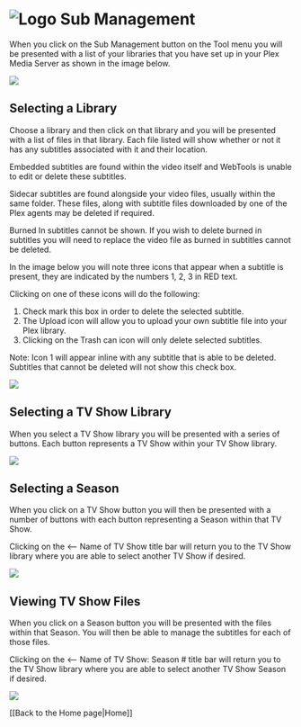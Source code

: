 # ![Logo](https://github.com/ukdtom/WebTools.bundle/blob/master/Wiki/WebTools/Logos/WebTools-48x48.png) Sub Management

When you click on the Sub Management button on the Tool menu you will be presented with a list of your libraries that you have set up in your Plex Media Server as shown in the image below.

![](https://github.com/ukdtom/WebTools.bundle/blob/master/Wiki/WebTools/Subs/MS-image01.png)

## Selecting a Library

Choose a library and then click on that library and you will be presented with a list of files in that library. Each file listed will show whether or not it has any subtitles associated with it and their location.

Embedded subtitles are found within the video itself and WebTools is unable to edit or delete these subtitles.

Sidecar subtitles are found alongside your video files, usually within the same folder. These files, along with subtitle files downloaded by one of the Plex agents may be deleted if required.

Burned In subtitles cannot be shown. If you wish to delete burned in subtitles you will need to replace the video file as burned in subtitles cannot be deleted.

In the image below you will note three icons that appear when a subtitle is present, they are indicated by the numbers 1, 2, 3 in RED text.

Clicking on one of these icons will do the following:
1. Check mark this box in order to delete the selected subtitle.
2. The Upload icon will allow you to upload your own subtitle file into your Plex library.
3. Clicking on the Trash can icon will only delete selected subtitles.

Note: Icon 1 will appear inline with any subtitle that is able to be deleted. Subtitles that cannot be deleted will not show this check box.

![](https://github.com/ukdtom/WebTools.bundle/blob/master/Wiki/WebTools/Subs/MS-image02.png)

## Selecting a TV Show Library

When you select a TV Show library you will be presented with a series of buttons. Each button represents a TV Show within your TV Show library.

![](https://github.com/ukdtom/WebTools.bundle/blob/master/Wiki/WebTools/Subs/MS-image03.png)

## Selecting a Season

When you click on a TV Show button you will then be presented with a number of buttons with each button representing a Season within that TV Show.

Clicking on the <-- Name of TV Show title bar will return you to the TV Show library where you are able to select another TV Show if desired.

![](https://github.com/ukdtom/WebTools.bundle/blob/master/Wiki/WebTools/Subs/MS-image04.png)

## Viewing TV Show Files

When you click on a Season button you will be presented with the files within that Season. You will then be able to manage the subtitles for each of those files.

Clicking on the <-- Name of TV Show: Season # title bar will return you to the TV Show library where you are able to select another TV Show Season if desired.

![](https://github.com/ukdtom/WebTools.bundle/blob/master/Wiki/WebTools/Subs/MS-image05.png)


[[Back to the Home page|Home]]